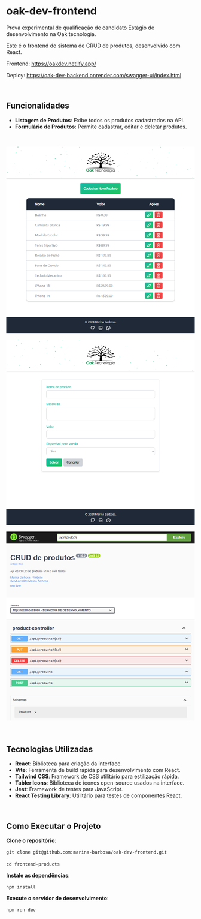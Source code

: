 # oak-dev-frontend

Prova experimental de qualificação de candidato Estágio de desenvolvimento na Oak tecnologia.

Este é o frontend do sistema de CRUD de produtos, desenvolvido com React.

Frontend: https://oakdev.netlify.app/

Deploy: https://oak-dev-backend.onrender.com/swagger-ui/index.html

<br>

## Funcionalidades

- **Listagem de Produtos**: Exibe todos os produtos cadastrados na API.
- **Formulário de Produtos**: Permite cadastrar, editar e deletar produtos.

<br>

![doc do swagger](./public/screenshot1.png)

![product list](./public/screenshot2.png)

![product form](./public/screenshot3.png)

<br>


## Tecnologias Utilizadas

- **React**: Biblioteca para criação da interface.
- **Vite**: Ferramenta de build rápida para desenvolvimento com React.
- **Tailwind CSS**: Framework de CSS utilitário para estilização rápida.
- **Tabler Icons**: Biblioteca de ícones open-source usados na interface.
- **Jest**: Framework de testes para JavaScript.
- **React Testing Library**: Utilitário para testes de componentes React.

<br>

## Como Executar o Projeto

**Clone o repositório**:
```
git clone git@github.com:marina-barbosa/oak-dev-frontend.git

cd frontend-products
```

**Instale as dependências**:
```
npm install
```

**Execute o servidor de desenvolvimento**:
```
npm run dev
```
